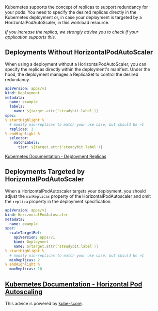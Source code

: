 Kubernetes supports the concept of replicas to support redundancy for your pods.
You need to specify the desired replicas directly in the Kubernetes deployment or, in case your deployment is targeted by a HorizontalPodAutoScaler, in this workload resource.

*If you increase the replica, we strongly advise you to check if your application supports this.*

## Deployments Without HorizontalPodAutoScaler
When using a deployment without a HorizontalPodAutoScaler, you can specify the replicas directly within the deployment's manifest.
Under the hood, the deployment manages a ReplicaSet to control the desired redundancy.

```yaml
apiVersion: apps/v1
kind: Deployment
metadata:
  name: example
  labels:
    name: ${target.attr('steadybit.label')}
spec:
% startHighlight %
  # modify min-replicas to match your use case, but should be >1
  replicas: 2
% endHighlight %
  selector:
    matchLabels:
      tier: ${target.attr('steadybit.label')}
```

[Kubernetes Documentation - Deployment Replicas](https://kubernetes.io/docs/concepts/workloads/controllers/deployment/#replicas)

## Deployments Targeted by HorizontalPodAutoScaler
When a HorizontalPodAutoscaler targets your deployment, you should adjust the `minReplicas` property of the HorizontalPodAutoscaler and omit the `replica` property in the deployment specification.
```yaml
apiVersion: apps/v1
kind: HorizontalPodAutoscaler
metadata:
  name: example
spec:
  scaleTargetRef:
    apiVersion: apps/v1
    kind: Deployment
    name: ${target.attr('steadybit.label')}
% startHighlight %
  # modify min-replicas to match your use case, but should be >1
  minReplicas: 2
% endHighlight %
  maxReplicas: 10
```
[Kubernetes Documentation - Horizontal Pod Autoscaling](https://kubernetes.io/docs/tasks/run-application/horizontal-pod-autoscale/)
---
This advice is powered by [kube-score](https://kube-score.com/).

